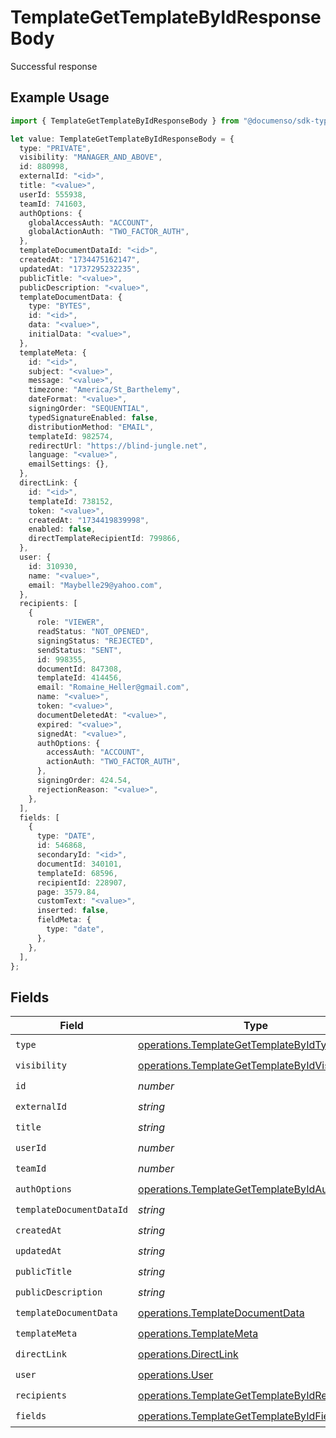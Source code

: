 # TemplateGetTemplateByIdResponseBody

Successful response

## Example Usage

```typescript
import { TemplateGetTemplateByIdResponseBody } from "@documenso/sdk-typescript/models/operations";

let value: TemplateGetTemplateByIdResponseBody = {
  type: "PRIVATE",
  visibility: "MANAGER_AND_ABOVE",
  id: 880998,
  externalId: "<id>",
  title: "<value>",
  userId: 555938,
  teamId: 741603,
  authOptions: {
    globalAccessAuth: "ACCOUNT",
    globalActionAuth: "TWO_FACTOR_AUTH",
  },
  templateDocumentDataId: "<id>",
  createdAt: "1734475162147",
  updatedAt: "1737295232235",
  publicTitle: "<value>",
  publicDescription: "<value>",
  templateDocumentData: {
    type: "BYTES",
    id: "<id>",
    data: "<value>",
    initialData: "<value>",
  },
  templateMeta: {
    id: "<id>",
    subject: "<value>",
    message: "<value>",
    timezone: "America/St_Barthelemy",
    dateFormat: "<value>",
    signingOrder: "SEQUENTIAL",
    typedSignatureEnabled: false,
    distributionMethod: "EMAIL",
    templateId: 982574,
    redirectUrl: "https://blind-jungle.net",
    language: "<value>",
    emailSettings: {},
  },
  directLink: {
    id: "<id>",
    templateId: 738152,
    token: "<value>",
    createdAt: "1734419839998",
    enabled: false,
    directTemplateRecipientId: 799866,
  },
  user: {
    id: 310930,
    name: "<value>",
    email: "Maybelle29@yahoo.com",
  },
  recipients: [
    {
      role: "VIEWER",
      readStatus: "NOT_OPENED",
      signingStatus: "REJECTED",
      sendStatus: "SENT",
      id: 998355,
      documentId: 847308,
      templateId: 414456,
      email: "Romaine_Heller@gmail.com",
      name: "<value>",
      token: "<value>",
      documentDeletedAt: "<value>",
      expired: "<value>",
      signedAt: "<value>",
      authOptions: {
        accessAuth: "ACCOUNT",
        actionAuth: "TWO_FACTOR_AUTH",
      },
      signingOrder: 424.54,
      rejectionReason: "<value>",
    },
  ],
  fields: [
    {
      type: "DATE",
      id: 546868,
      secondaryId: "<id>",
      documentId: 340101,
      templateId: 68596,
      recipientId: 228907,
      page: 3579.84,
      customText: "<value>",
      inserted: false,
      fieldMeta: {
        type: "date",
      },
    },
  ],
};
```

## Fields

| Field                                                                                                          | Type                                                                                                           | Required                                                                                                       | Description                                                                                                    |
| -------------------------------------------------------------------------------------------------------------- | -------------------------------------------------------------------------------------------------------------- | -------------------------------------------------------------------------------------------------------------- | -------------------------------------------------------------------------------------------------------------- |
| `type`                                                                                                         | [operations.TemplateGetTemplateByIdType](../../models/operations/templategettemplatebyidtype.md)               | :heavy_check_mark:                                                                                             | N/A                                                                                                            |
| `visibility`                                                                                                   | [operations.TemplateGetTemplateByIdVisibility](../../models/operations/templategettemplatebyidvisibility.md)   | :heavy_check_mark:                                                                                             | N/A                                                                                                            |
| `id`                                                                                                           | *number*                                                                                                       | :heavy_check_mark:                                                                                             | N/A                                                                                                            |
| `externalId`                                                                                                   | *string*                                                                                                       | :heavy_check_mark:                                                                                             | N/A                                                                                                            |
| `title`                                                                                                        | *string*                                                                                                       | :heavy_check_mark:                                                                                             | N/A                                                                                                            |
| `userId`                                                                                                       | *number*                                                                                                       | :heavy_check_mark:                                                                                             | N/A                                                                                                            |
| `teamId`                                                                                                       | *number*                                                                                                       | :heavy_check_mark:                                                                                             | N/A                                                                                                            |
| `authOptions`                                                                                                  | [operations.TemplateGetTemplateByIdAuthOptions](../../models/operations/templategettemplatebyidauthoptions.md) | :heavy_check_mark:                                                                                             | N/A                                                                                                            |
| `templateDocumentDataId`                                                                                       | *string*                                                                                                       | :heavy_check_mark:                                                                                             | N/A                                                                                                            |
| `createdAt`                                                                                                    | *string*                                                                                                       | :heavy_check_mark:                                                                                             | N/A                                                                                                            |
| `updatedAt`                                                                                                    | *string*                                                                                                       | :heavy_check_mark:                                                                                             | N/A                                                                                                            |
| `publicTitle`                                                                                                  | *string*                                                                                                       | :heavy_check_mark:                                                                                             | N/A                                                                                                            |
| `publicDescription`                                                                                            | *string*                                                                                                       | :heavy_check_mark:                                                                                             | N/A                                                                                                            |
| `templateDocumentData`                                                                                         | [operations.TemplateDocumentData](../../models/operations/templatedocumentdata.md)                             | :heavy_check_mark:                                                                                             | N/A                                                                                                            |
| `templateMeta`                                                                                                 | [operations.TemplateMeta](../../models/operations/templatemeta.md)                                             | :heavy_check_mark:                                                                                             | N/A                                                                                                            |
| `directLink`                                                                                                   | [operations.DirectLink](../../models/operations/directlink.md)                                                 | :heavy_check_mark:                                                                                             | N/A                                                                                                            |
| `user`                                                                                                         | [operations.User](../../models/operations/user.md)                                                             | :heavy_check_mark:                                                                                             | N/A                                                                                                            |
| `recipients`                                                                                                   | [operations.TemplateGetTemplateByIdRecipients](../../models/operations/templategettemplatebyidrecipients.md)[] | :heavy_check_mark:                                                                                             | N/A                                                                                                            |
| `fields`                                                                                                       | [operations.TemplateGetTemplateByIdFields](../../models/operations/templategettemplatebyidfields.md)[]         | :heavy_check_mark:                                                                                             | N/A                                                                                                            |